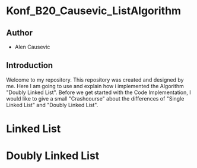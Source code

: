 # Konf_B20_Causevic_ListAlgorithm

## Author
- Alen Causevic
## Introduction 
 Welcome to my repository. This repository was created and designed by me. Here I am going to use and explain how i implemented the Algorithm "Doubly Linked List". Before we get  started with the Code Implementation, I would like to give a small "Crashcourse"  about the differences of "Single Linked List" and "Doubly Linked List".
 
# Linked List 

# Doubly Linked List
